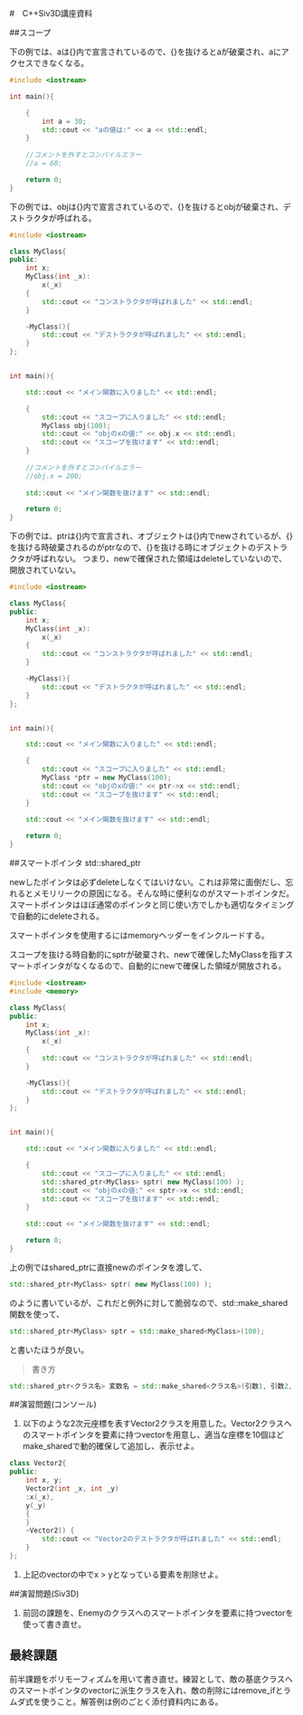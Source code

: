 #　C++Siv3D講座資料

##スコープ

下の例では、aは{}内で宣言されているので、{}を抜けるとaが破棄され、aにアクセスできなくなる。

```cpp
#include <iostream>

int main(){

	{
		int a = 30;
		std::cout << "aの値は:" << a << std::endl;
	}
	
	//コメントを外すとコンパイルエラー
	//a = 60;

	return 0;
}
```

下の例では、objは{}内で宣言されているので、{}を抜けるとobjが破棄され、デストラクタが呼ばれる。

```cpp
#include <iostream>

class MyClass{
public:
	int x;
	MyClass(int _x):
		x(_x)
	{
		std::cout << "コンストラクタが呼ばれました" << std::endl;
	}

	~MyClass(){
		std::cout << "デストラクタが呼ばれました" << std::endl;
	}
};


int main(){

	std::cout << "メイン関数に入りました" << std::endl;

	{
		std::cout << "スコープに入りました" << std::endl;
		MyClass obj(100);
		std::cout << "objのxの値:" << obj.x << std::endl;
		std::cout << "スコープを抜けます" << std::endl;
	}
	
	//コメントを外すとコンパイルエラー
	//obj.x = 200;
	
	std::cout << "メイン関数を抜けます" << std::endl;

	return 0;
}
```

下の例では、ptrは{}内で宣言され、オブジェクトは{}内でnewされているが、{}を抜ける時破棄されるのがptrなので、{}を抜ける時にオブジェクトのデストラクタが呼ばれない。
つまり、newで確保された領域はdeleteしていないので、開放されていない。

```cpp
#include <iostream>

class MyClass{
public:
	int x;
	MyClass(int _x):
		x(_x)
	{
		std::cout << "コンストラクタが呼ばれました" << std::endl;
	}

	~MyClass(){
		std::cout << "デストラクタが呼ばれました" << std::endl;
	}
};


int main(){

	std::cout << "メイン関数に入りました" << std::endl;

	{
		std::cout << "スコープに入りました" << std::endl;
		MyClass *ptr = new MyClass(100);
		std::cout << "objのxの値:" << ptr->x << std::endl;
		std::cout << "スコープを抜けます" << std::endl;
	}
	
	std::cout << "メイン関数を抜けます" << std::endl;

	return 0;
}
```

##スマートポインタ std::shared_ptr

newしたポインタは必ずdeleteしなくてはいけない。これは非常に面倒だし、忘れるとメモリリークの原因になる。そんな時に便利なのがスマートポインタだ。  
スマートポインタはほぼ通常のポインタと同じ使い方でしかも適切なタイミングで自動的にdeleteされる。  

スマートポインタを使用するにはmemoryヘッダーをインクルードする。  

スコープを抜ける時自動的にsptrが破棄され、newで確保したMyClassを指すスマートポインタがなくなるので、自動的にnewで確保した領域が開放される。  

```cpp
#include <iostream>
#include <memory>

class MyClass{
public:
	int x;
	MyClass(int _x):
		x(_x)
	{
		std::cout << "コンストラクタが呼ばれました" << std::endl;
	}

	~MyClass(){
		std::cout << "デストラクタが呼ばれました" << std::endl;
	}
};


int main(){

	std::cout << "メイン関数に入りました" << std::endl;

	{
		std::cout << "スコープに入りました" << std::endl;
		std::shared_ptr<MyClass> sptr( new MyClass(100) );
		std::cout << "objのxの値:" << sptr->x << std::endl;
		std::cout << "スコープを抜けます" << std::endl;
	}
	
	std::cout << "メイン関数を抜けます" << std::endl;

	return 0;
}
```


上の例ではshared_ptrに直接newのポインタを渡して、  

```cpp
std::shared_ptr<MyClass> sptr( new MyClass(100) );
```

のように書いているが、これだと例外に対して脆弱なので、std::make_shared関数を使って、  

```cpp
std::shared_ptr<MyClass> sptr = std::make_shared<MyClass>(100);
```

と書いたほうが良い。  


>書き方

```cpp
std::shared_ptr<クラス名> 変数名 = std::make_shared<クラス名>(引数1, 引数2, ...);
```

##演習問題(コンソール)

1. 以下のような2次元座標を表すVector2クラスを用意した。Vector2クラスへのスマートポインタを要素に持つvectorを用意し、適当な座標を10個ほどmake_sharedで動的確保して追加し、表示せよ。

```cpp
class Vector2{
public:
	int x, y;
	Vector2(int _x, int _y)
	:x(_x),
	y(_y)
	{
	}
	~Vector2() {
		std::cout << "Vector2のデストラクタが呼ばれました" << std::endl;
	}
};
```

1. 上記のvectorの中でx > yとなっている要素を削除せよ。


##演習問題(Siv3D)

1. 前回の課題を、Enemyのクラスへのスマートポインタを要素に持つvectorを使って書き直せ。  

## 最終課題
前半課題をポリモーフィズムを用いて書き直せ。練習として、敵の基底クラスへのスマートポインタのvectorに派生クラスを入れ、敵の削除にはremove_ifとラムダ式を使うこと。解答例は例のごとく添付資料内にある。  
